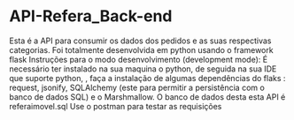 # API-Refera_Back-end

Esta é a API para consumir os dados dos pedidos e as suas respectivas categorias.
Foi totalmente desenvolvida em python usando o framework flask
Instruções para o modo desenvolvimento (development mode):
É necessário ter instalado na sua maquina o python, de seguida na sua IDE que suporte python, , faça  a instalação de algumas dependências do flaks : request, jsonify, SQLAlchemy (este para permitir a persistência com o banco de dados SQL) e o Marshmallow.
O banco de dados desta esta API é referaimovel.sql
Use o postman para testar as requisições 
